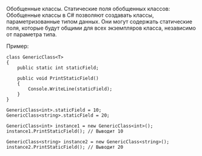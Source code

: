 Обобщенные классы. Статические поля обобщенных классов:
Обобщенные классы в C# позволяют создавать классы, параметризованные типом данных.
Они могут содержать статические поля, которые будут общими для всех экземпляров класса, независимо от параметра типа.

Пример:

```
class GenericClass<T>
{
    public static int staticField;

    public void PrintStaticField()
    {
        Console.WriteLine(staticField);
    }
}

GenericClass<int>.staticField = 10;
GenericClass<string>.staticField = 20;

GenericClass<int> instance1 = new GenericClass<int>();
instance1.PrintStaticField(); // Выводит 10

GenericClass<string> instance2 = new GenericClass<string>();
instance2.PrintStaticField(); // Выводит 20
```
